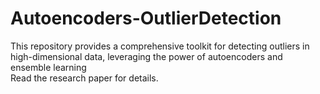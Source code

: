 # Autoencoders-OutlierDetection
This repository provides a comprehensive toolkit for detecting outliers in high-dimensional data, leveraging the power of autoencoders and ensemble learning
<br>
Read the research paper for details.
